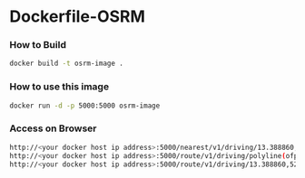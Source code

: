 # Dockerfile-OSRM

### How to Build 
```sh
docker build -t osrm-image .
```

### How to use this image

```sh
docker run -d -p 5000:5000 osrm-image
```

### Access on Browser
```sh
http://<your docker host ip address>:5000/nearest/v1/driving/13.388860,52.517037?number=3&bearings=0,20
http://<your docker host ip address>:5000/route/v1/driving/polyline(ofp_Ik_vpAilAyu@te@g`E)?overview=false
http://<your docker host ip address>:5000/route/v1/driving/13.388860,52.517037;13.397634,52.529407;13.428555,52.523219?overview=false
```

